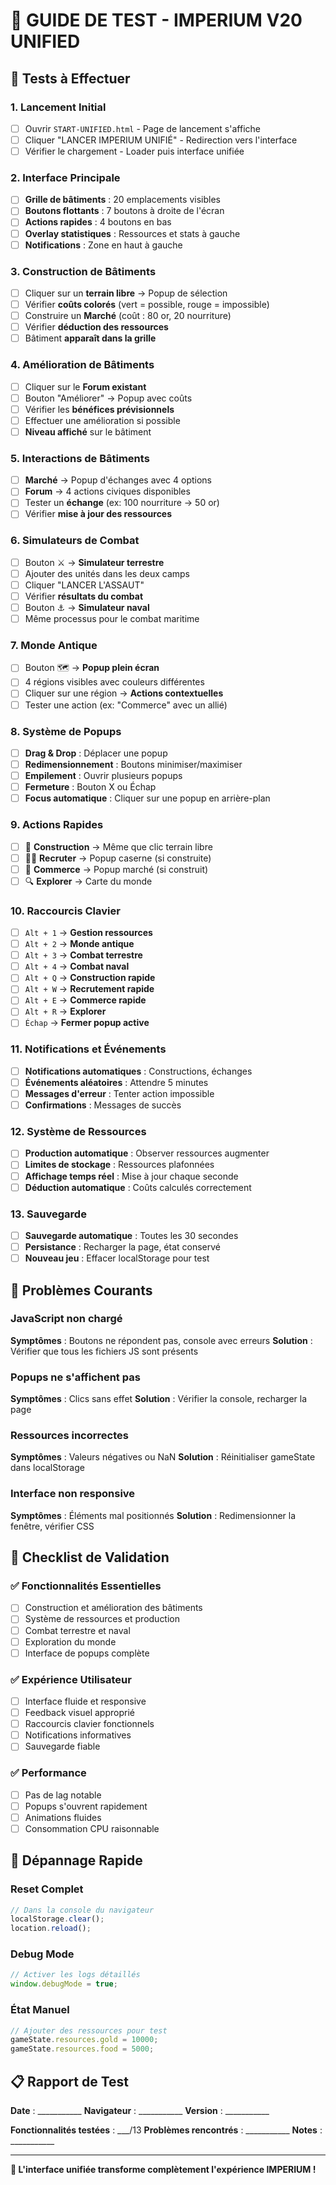 # 🧪 GUIDE DE TEST - IMPERIUM V20 UNIFIED

## 🚀 Tests à Effectuer

### 1. Lancement Initial
- [ ] Ouvrir `START-UNIFIED.html` - Page de lancement s'affiche
- [ ] Cliquer "LANCER IMPERIUM UNIFIÉ" - Redirection vers l'interface
- [ ] Vérifier le chargement - Loader puis interface unifiée

### 2. Interface Principale
- [ ] **Grille de bâtiments** : 20 emplacements visibles
- [ ] **Boutons flottants** : 7 boutons à droite de l'écran
- [ ] **Actions rapides** : 4 boutons en bas
- [ ] **Overlay statistiques** : Ressources et stats à gauche
- [ ] **Notifications** : Zone en haut à gauche

### 3. Construction de Bâtiments
- [ ] Cliquer sur un **terrain libre** → Popup de sélection
- [ ] Vérifier **coûts colorés** (vert = possible, rouge = impossible)
- [ ] Construire un **Marché** (coût : 80 or, 20 nourriture)
- [ ] Vérifier **déduction des ressources**
- [ ] Bâtiment **apparaît dans la grille**

### 4. Amélioration de Bâtiments
- [ ] Cliquer sur le **Forum existant**
- [ ] Bouton "Améliorer" → Popup avec coûts
- [ ] Vérifier les **bénéfices prévisionnels**
- [ ] Effectuer une amélioration si possible
- [ ] **Niveau affiché** sur le bâtiment

### 5. Interactions de Bâtiments
- [ ] **Marché** → Popup d'échanges avec 4 options
- [ ] **Forum** → 4 actions civiques disponibles
- [ ] Tester un **échange** (ex: 100 nourriture → 50 or)
- [ ] Vérifier **mise à jour des ressources**

### 6. Simulateurs de Combat
- [ ] Bouton ⚔️ → **Simulateur terrestre**
- [ ] Ajouter des unités dans les deux camps
- [ ] Cliquer "LANCER L'ASSAUT"
- [ ] Vérifier **résultats du combat**
- [ ] Bouton ⚓ → **Simulateur naval**
- [ ] Même processus pour le combat maritime

### 7. Monde Antique
- [ ] Bouton 🗺️ → **Popup plein écran**
- [ ] 4 régions visibles avec couleurs différentes
- [ ] Cliquer sur une région → **Actions contextuelles**
- [ ] Tester une action (ex: "Commerce" avec un allié)

### 8. Système de Popups
- [ ] **Drag & Drop** : Déplacer une popup
- [ ] **Redimensionnement** : Boutons minimiser/maximiser
- [ ] **Empilement** : Ouvrir plusieurs popups
- [ ] **Fermeture** : Bouton X ou Échap
- [ ] **Focus automatique** : Cliquer sur une popup en arrière-plan

### 9. Actions Rapides
- [ ] 🔨 **Construction** → Même que clic terrain libre
- [ ] 👨‍⚔️ **Recruter** → Popup caserne (si construite)
- [ ] 🚛 **Commerce** → Popup marché (si construit)
- [ ] 🔍 **Explorer** → Carte du monde

### 10. Raccourcis Clavier
- [ ] `Alt + 1` → **Gestion ressources**
- [ ] `Alt + 2` → **Monde antique**
- [ ] `Alt + 3` → **Combat terrestre**
- [ ] `Alt + 4` → **Combat naval**
- [ ] `Alt + Q` → **Construction rapide**
- [ ] `Alt + W` → **Recrutement rapide**
- [ ] `Alt + E` → **Commerce rapide**
- [ ] `Alt + R` → **Explorer**
- [ ] `Échap` → **Fermer popup active**

### 11. Notifications et Événements
- [ ] **Notifications automatiques** : Constructions, échanges
- [ ] **Événements aléatoires** : Attendre 5 minutes
- [ ] **Messages d'erreur** : Tenter action impossible
- [ ] **Confirmations** : Messages de succès

### 12. Système de Ressources
- [ ] **Production automatique** : Observer ressources augmenter
- [ ] **Limites de stockage** : Ressources plafonnées
- [ ] **Affichage temps réel** : Mise à jour chaque seconde
- [ ] **Déduction automatique** : Coûts calculés correctement

### 13. Sauvegarde
- [ ] **Sauvegarde automatique** : Toutes les 30 secondes
- [ ] **Persistance** : Recharger la page, état conservé
- [ ] **Nouveau jeu** : Effacer localStorage pour test

## 🐛 Problèmes Courants

### JavaScript non chargé
**Symptômes** : Boutons ne répondent pas, console avec erreurs
**Solution** : Vérifier que tous les fichiers JS sont présents

### Popups ne s'affichent pas
**Symptômes** : Clics sans effet
**Solution** : Vérifier la console, recharger la page

### Ressources incorrectes
**Symptômes** : Valeurs négatives ou NaN
**Solution** : Réinitialiser gameState dans localStorage

### Interface non responsive
**Symptômes** : Éléments mal positionnés
**Solution** : Redimensionner la fenêtre, vérifier CSS

## 🏁 Checklist de Validation

### ✅ Fonctionnalités Essentielles
- [ ] Construction et amélioration des bâtiments
- [ ] Système de ressources et production
- [ ] Combat terrestre et naval
- [ ] Exploration du monde
- [ ] Interface de popups complète

### ✅ Expérience Utilisateur
- [ ] Interface fluide et responsive
- [ ] Feedback visuel approprié
- [ ] Raccourcis clavier fonctionnels
- [ ] Notifications informatives
- [ ] Sauvegarde fiable

### ✅ Performance
- [ ] Pas de lag notable
- [ ] Popups s'ouvrent rapidement
- [ ] Animations fluides
- [ ] Consommation CPU raisonnable

## 🔧 Dépannage Rapide

### Reset Complet
```javascript
// Dans la console du navigateur
localStorage.clear();
location.reload();
```

### Debug Mode
```javascript
// Activer les logs détaillés
window.debugMode = true;
```

### État Manuel
```javascript
// Ajouter des ressources pour test
gameState.resources.gold = 10000;
gameState.resources.food = 5000;
```

## 📋 Rapport de Test

**Date** : ___________
**Navigateur** : ___________
**Version** : ___________

**Fonctionnalités testées** : ___/13
**Problèmes rencontrés** : ___________
**Notes** : ___________

---

**🎯 L'interface unifiée transforme complètement l'expérience IMPERIUM !**